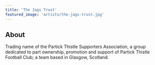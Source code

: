 ```yaml
---
title: 'The Jags Trust'
featured_image: 'artists/the-jags-trust.jpg'
---
```


## About

Trading name of the Partick Thistle Supporters Association, a group dedicated to part ownership, promotion and support of Partick Thistle Football Club; a team based in Glasgow, Scotland.
